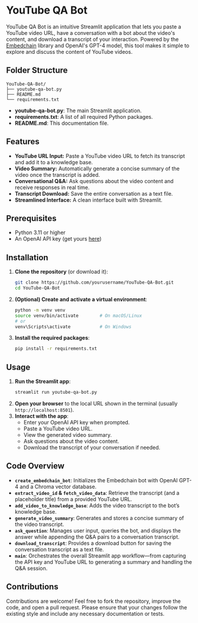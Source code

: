 # YouTube QA Bot

YouTube QA Bot is an intuitive Streamlit application that lets you paste a YouTube video URL, have a conversation with a bot about the video's content, and download a transcript of your interaction. Powered by the [Embedchain](https://github.com/embedchain/embedchain) library and OpenAI's GPT-4 model, this tool makes it simple to explore and discuss the content of YouTube videos.

## Folder Structure

```
YouTube-QA-Bot/
├── youtube-qa-bot.py
├── README.md
└── requirements.txt
```

- **youtube-qa-bot.py**: The main Streamlit application.
- **requirements.txt**: A list of all required Python packages.
- **README.md**: This documentation file.

## Features

- **YouTube URL Input:** Paste a YouTube video URL to fetch its transcript and add it to a knowledge base.
- **Video Summary:** Automatically generate a concise summary of the video once the transcript is added.
- **Conversational Q&A:** Ask questions about the video content and receive responses in real time.
- **Transcript Download:** Save the entire conversation as a text file.
- **Streamlined Interface:** A clean interface built with Streamlit.

## Prerequisites

- Python 3.11 or higher
- An OpenAI API key (get yours [here](https://platform.openai.com/account/api-keys))

## Installation

1. **Clone the repository** (or download it):
   ```bash
   git clone https://github.com/yourusername/YouTube-QA-Bot.git
   cd YouTube-QA-Bot
   ```

2. **(Optional) Create and activate a virtual environment**:
   ```bash
   python -m venv venv
   source venv/bin/activate        # On macOS/Linux
   # or
   venv\Scripts\activate           # On Windows
   ```

3. **Install the required packages**:
   ```bash
   pip install -r requirements.txt
   ```

## Usage

1. **Run the Streamlit app**:
   ```bash
   streamlit run youtube-qa-bot.py
   ```
2. **Open your browser** to the local URL shown in the terminal (usually `http://localhost:8501`).
3. **Interact with the app**:
   - Enter your OpenAI API key when prompted.
   - Paste a YouTube video URL.
   - View the generated video summary.
   - Ask questions about the video content.
   - Download the transcript of your conversation if needed.

## Code Overview

- **`create_embedchain_bot`**: Initializes the Embedchain bot with OpenAI GPT-4 and a Chroma vector database.
- **`extract_video_id` & `fetch_video_data`**: Retrieve the transcript (and a placeholder title) from a provided YouTube URL.
- **`add_video_to_knowledge_base`**: Adds the video transcript to the bot’s knowledge base.
- **`generate_video_summary`**: Generates and stores a concise summary of the video transcript.
- **`ask_question`**: Manages user input, queries the bot, and displays the answer while appending the Q&A pairs to a conversation transcript.
- **`download_transcript`**: Provides a download button for saving the conversation transcript as a text file.
- **`main`**: Orchestrates the overall Streamlit app workflow—from capturing the API key and YouTube URL to generating a summary and handling the Q&A session.

## Contributions

Contributions are welcome! Feel free to fork the repository, improve the code, and open a pull request. Please ensure that your changes follow the existing style and include any necessary documentation or tests.